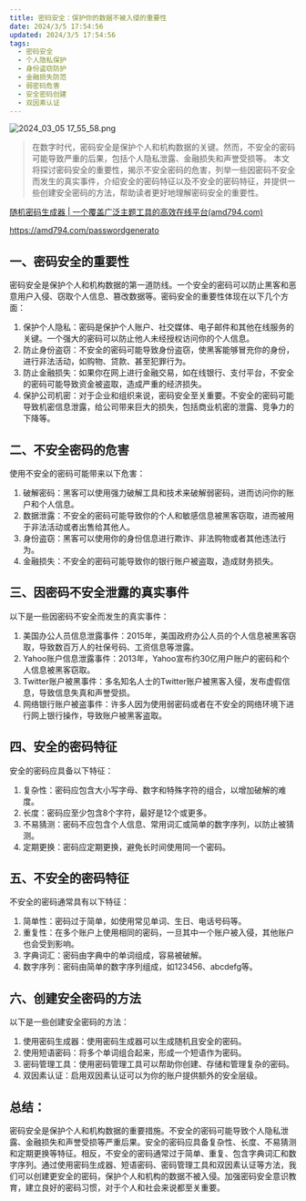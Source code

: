 ```yaml
---
title: 密码安全：保护你的数据不被入侵的重要性
date: 2024/3/5 17:54:56
updated: 2024/3/5 17:54:56
tags:
  - 密码安全
  - 个人隐私保护
  - 身份盗窃防护
  - 金融损失防范
  - 弱密码危害
  - 安全密码创建
  - 双因素认证
---
```


<img src="https://static.cmdragon.cn/blog/images/2024_03_05 17_55_58.png@blog" title="2024_03_05 17_55_58.png" alt="2024_03_05 17_55_58.png"/>

> 在数字时代，密码安全是保护个人和机构数据的关键。然而，不安全的密码可能导致严重的后果，包括个人隐私泄露、金融损失和声誉受损等。
> 本文将探讨密码安全的重要性，揭示不安全密码的危害，列举一些因密码不安全而发生的真实事件，介绍安全的密码特征以及不安全的密码特征，并提供一些创建安全密码的方法，帮助读者更好地理解密码安全的重要性。


[随机密码生成器 | 一个覆盖广泛主题工具的高效在线平台(amd794.com)](https://amd794.com/passwordgenerato)

https://amd794.com/passwordgenerato

## 一、密码安全的重要性

密码安全是保护个人和机构数据的第一道防线。一个安全的密码可以防止黑客和恶意用户入侵、窃取个人信息、篡改数据等。密码安全的重要性体现在以下几个方面：

1. 保护个人隐私：密码是保护个人账户、社交媒体、电子邮件和其他在线服务的关键。一个强大的密码可以防止他人未经授权访问你的个人信息。
2. 防止身份盗窃：不安全的密码可能导致身份盗窃，使黑客能够冒充你的身份，进行非法活动，如购物、贷款、甚至犯罪行为。
3. 防止金融损失：如果你在网上进行金融交易，如在线银行、支付平台，不安全的密码可能导致资金被盗取，造成严重的经济损失。
4. 保护公司机密：对于企业和组织来说，密码安全至关重要。不安全的密码可能导致机密信息泄露，给公司带来巨大的损失，包括商业机密的泄露、竞争力的下降等。

## 二、不安全密码的危害

使用不安全的密码可能带来以下危害：

1. 破解密码：黑客可以使用强力破解工具和技术来破解弱密码，进而访问你的账户和个人信息。
2. 数据泄露：不安全的密码可能导致你的个人和敏感信息被黑客窃取，进而被用于非法活动或者出售给其他人。
3. 身份盗窃：黑客可以使用你的身份信息进行欺诈、非法购物或者其他违法行为。
4. 金融损失：不安全的密码可能导致你的银行账户被盗取，造成财务损失。

## 三、因密码不安全泄露的真实事件

以下是一些因密码不安全而发生的真实事件：

1. 美国办公人员信息泄露事件：2015年，美国政府办公人员的个人信息被黑客窃取，导致数百万人的社保号码、工资信息等泄露。
2. Yahoo账户信息泄露事件：2013年，Yahoo宣布约30亿用户账户的密码和个人信息被黑客窃取。
3. Twitter账户被黑事件：多名知名人士的Twitter账户被黑客入侵，发布虚假信息，导致信息失真和声誉受损。
4. 网络银行账户被盗事件：许多人因为使用弱密码或者在不安全的网络环境下进行网上银行操作，导致账户被黑客盗取。

## 四、安全的密码特征

安全的密码应具备以下特征：

1. 复杂性：密码应包含大小写字母、数字和特殊字符的组合，以增加破解的难度。
2. 长度：密码应至少包含8个字符，最好是12个或更多。
3. 不易猜测：密码不应包含个人信息、常用词汇或简单的数字序列，以防止被猜测。
4. 定期更换：密码应定期更换，避免长时间使用同一个密码。

## 五、不安全的密码特征

不安全的密码通常具有以下特征：

1. 简单性：密码过于简单，如使用常见单词、生日、电话号码等。
2. 重复性：在多个账户上使用相同的密码，一旦其中一个账户被入侵，其他账户也会受到影响。
3. 字典词汇：密码由字典中的单词组成，容易被破解。
4. 数字序列：密码由简单的数字序列组成，如123456、abcdefg等。

## 六、创建安全密码的方法

以下是一些创建安全密码的方法：

1. 使用密码生成器：使用密码生成器可以生成随机且安全的密码。
2. 使用短语密码：将多个单词组合起来，形成一个短语作为密码。
3. 密码管理工具：使用密码管理工具可以帮助你创建、存储和管理复杂的密码。
4. 双因素认证：启用双因素认证可以为你的账户提供额外的安全层级。

## 总结：

密码安全是保护个人和机构数据的重要措施。不安全的密码可能导致个人隐私泄露、金融损失和声誉受损等严重后果。安全的密码应具备复杂性、长度、不易猜测和定期更换等特征。相反，不安全的密码通常过于简单、重复、包含字典词汇和数字序列。通过使用密码生成器、短语密码、密码管理工具和双因素认证等方法，我们可以创建更安全的密码，保护个人和机构的数据不被入侵。加强密码安全意识教育，建立良好的密码习惯，对于个人和社会来说都至关重要。
